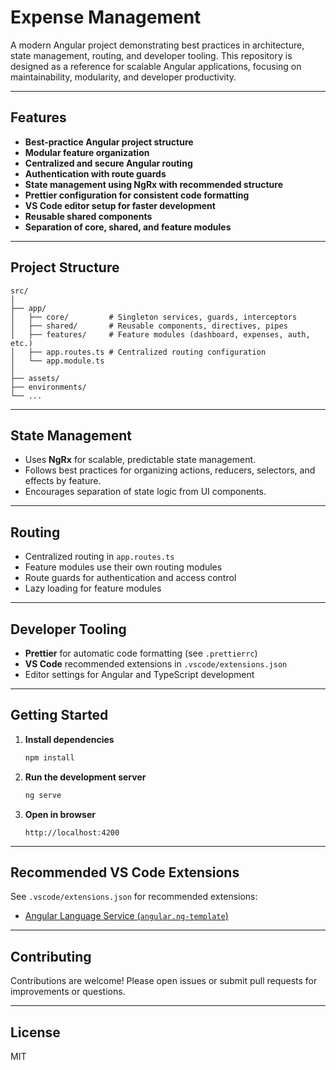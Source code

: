 # Expense Management

A modern Angular project demonstrating best practices in architecture, state management, routing, and developer tooling. This repository is designed as a reference for scalable Angular applications, focusing on maintainability, modularity, and developer productivity.

---

## Features

- **Best-practice Angular project structure**
- **Modular feature organization**
- **Centralized and secure Angular routing**
- **Authentication with route guards**
- **State management using NgRx with recommended structure**
- **Prettier configuration for consistent code formatting**
- **VS Code editor setup for faster development**
- **Reusable shared components**
- **Separation of core, shared, and feature modules**

---

## Project Structure

```
src/
│
├── app/
│   ├── core/         # Singleton services, guards, interceptors
│   ├── shared/       # Reusable components, directives, pipes
│   ├── features/     # Feature modules (dashboard, expenses, auth, etc.)
│   ├── app.routes.ts # Centralized routing configuration
│   └── app.module.ts
│
├── assets/
├── environments/
└── ...
```

---

## State Management

- Uses **NgRx** for scalable, predictable state management.
- Follows best practices for organizing actions, reducers, selectors, and effects by feature.
- Encourages separation of state logic from UI components.

---

## Routing

- Centralized routing in `app.routes.ts`
- Feature modules use their own routing modules
- Route guards for authentication and access control
- Lazy loading for feature modules

---

## Developer Tooling

- **Prettier** for automatic code formatting (see `.prettierrc`)
- **VS Code** recommended extensions in `.vscode/extensions.json`
- Editor settings for Angular and TypeScript development

---

## Getting Started

1. **Install dependencies**

   ```sh
   npm install
   ```

2. **Run the development server**

   ```sh
   ng serve
   ```

3. **Open in browser**
   ```
   http://localhost:4200
   ```

---

## Recommended VS Code Extensions

See `.vscode/extensions.json` for recommended extensions:

- [Angular Language Service (`angular.ng-template`)](https://marketplace.visualstudio.com/items?itemName=Angular.ng-template)

---

## Contributing

Contributions are welcome! Please open issues or submit pull requests for improvements or questions.

---

## License

MIT

